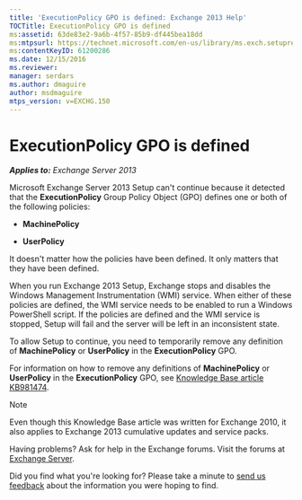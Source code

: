 ```yaml
---
title: 'ExecutionPolicy GPO is defined: Exchange 2013 Help'
TOCTitle: ExecutionPolicy GPO is defined
ms:assetid: 63de83e2-9a6b-4f57-85b9-df445bea18dd
ms:mtpsurl: https://technet.microsoft.com/en-us/library/ms.exch.setupreadiness.powershellexecutionpolicycheckset(v=EXCHG.150)
ms:contentKeyID: 61200286
ms.date: 12/15/2016
ms.reviewer: 
manager: serdars
ms.author: dmaguire
author: msdmaguire
mtps_version: v=EXCHG.150
---
```


# ExecutionPolicy GPO is defined

_**Applies to:** Exchange Server 2013_

Microsoft Exchange Server 2013 Setup can't continue because it detected that the **ExecutionPolicy** Group Policy Object (GPO) defines one or both of the following policies:

  - **MachinePolicy**

  - **UserPolicy**

It doesn't matter how the policies have been defined. It only matters that they have been defined.

When you run Exchange 2013 Setup, Exchange stops and disables the Windows Management Instrumentation (WMI) service. When either of these policies are defined, the WMI service needs to be enabled to run a Windows PowerShell script. If the policies are defined and the WMI service is stopped, Setup will fail and the server will be left in an inconsistent state.

To allow Setup to continue, you need to temporarily remove any definition of **MachinePolicy** or **UserPolicy** in the **ExecutionPolicy** GPO.

For information on how to remove any definitions of **MachinePolicy** or **UserPolicy** in the **ExecutionPolicy** GPO, see [Knowledge Base article KB981474](https://go.microsoft.com/fwlink/?linkid=3052&kbid=981474).

> [!NOTE]
> Even though this Knowledge Base article was written for Exchange 2010, it also applies to Exchange 2013 cumulative updates and service packs.

Having problems? Ask for help in the Exchange forums. Visit the forums at [Exchange Server](https://go.microsoft.com/fwlink/p/?linkid=60612).

Did you find what you're looking for? Please take a minute to [send us feedback](mailto:exsetuphelpfeedback@microsoft.com?subject=exchange%202013%20setup%20help%20feedback) about the information you were hoping to find.
